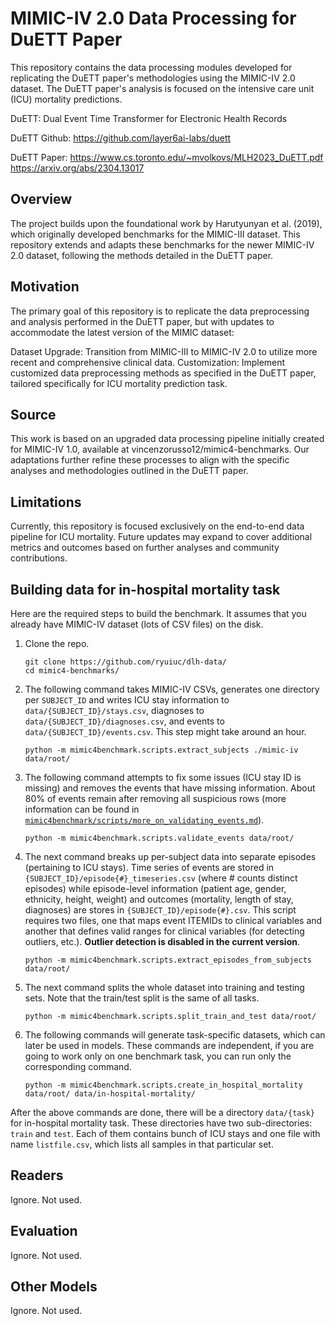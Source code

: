 MIMIC-IV 2.0 Data Processing for DuETT Paper
=========================
This repository contains the data processing modules developed for replicating the DuETT paper's methodologies using the MIMIC-IV 2.0 dataset. The DuETT paper's analysis is focused on the intensive care unit (ICU) mortality predictions.

DuETT: Dual Event Time Transformer for Electronic Health Records

DuETT Github: https://github.com/layer6ai-labs/duett

DuETT Paper: https://www.cs.toronto.edu/~mvolkovs/MLH2023_DuETT.pdf https://arxiv.org/abs/2304.13017

## Overview
The project builds upon the foundational work by Harutyunyan et al. (2019), which originally developed benchmarks for the MIMIC-III dataset. This repository extends and adapts these benchmarks for the newer MIMIC-IV 2.0 dataset, following the methods detailed in the DuETT paper.

## Motivation
The primary goal of this repository is to replicate the data preprocessing and analysis performed in the DuETT paper, but with updates to accommodate the latest version of the MIMIC dataset:

Dataset Upgrade: Transition from MIMIC-III to MIMIC-IV 2.0 to utilize more recent and comprehensive clinical data.
Customization: Implement customized data preprocessing methods as specified in the DuETT paper, tailored specifically for ICU mortality prediction task.
## Source
This work is based on an upgraded data processing pipeline initially created for MIMIC-IV 1.0, available at vincenzorusso12/mimic4-benchmarks. Our adaptations further refine these processes to align with the specific analyses and methodologies outlined in the DuETT paper.

## Limitations
Currently, this repository is focused exclusively on the end-to-end data pipeline for ICU mortality. Future updates may expand to cover additional metrics and outcomes based on further analyses and community contributions.

## Building data for in-hospital mortality task

Here are the required steps to build the benchmark. It assumes that you already have MIMIC-IV dataset (lots of CSV files) on the disk. 

1. Clone the repo.

       git clone https://github.com/ryuiuc/dlh-data/
       cd mimic4-benchmarks/
    
2. The following command takes MIMIC-IV CSVs, generates one directory per `SUBJECT_ID` and writes ICU stay information to `data/{SUBJECT_ID}/stays.csv`, diagnoses to `data/{SUBJECT_ID}/diagnoses.csv`, and events to `data/{SUBJECT_ID}/events.csv`. This step might take around an hour.

       python -m mimic4benchmark.scripts.extract_subjects ./mimic-iv data/root/

3. The following command attempts to fix some issues (ICU stay ID is missing) and removes the events that have missing information. About 80% of events remain after removing all suspicious rows (more information can be found in [`mimic4benchmark/scripts/more_on_validating_events.md`](mimic4benchmark/scripts/more_on_validating_events.md)).

       python -m mimic4benchmark.scripts.validate_events data/root/

4. The next command breaks up per-subject data into separate episodes (pertaining to ICU stays). Time series of events are stored in ```{SUBJECT_ID}/episode{#}_timeseries.csv``` (where # counts distinct episodes) while episode-level information (patient age, gender, ethnicity, height, weight) and outcomes (mortality, length of stay, diagnoses) are stores in ```{SUBJECT_ID}/episode{#}.csv```. This script requires two files, one that maps event ITEMIDs to clinical variables and another that defines valid ranges for clinical variables (for detecting outliers, etc.). **Outlier detection is disabled in the current version**.

       python -m mimic4benchmark.scripts.extract_episodes_from_subjects data/root/

5. The next command splits the whole dataset into training and testing sets. Note that the train/test split is the same of all tasks.

       python -m mimic4benchmark.scripts.split_train_and_test data/root/
	
6. The following commands will generate task-specific datasets, which can later be used in models. These commands are independent, if you are going to work only on one benchmark task, you can run only the corresponding command.

       python -m mimic4benchmark.scripts.create_in_hospital_mortality data/root/ data/in-hospital-mortality/

After the above commands are done, there will be a directory `data/{task}` for in-hospital mortality task.
These directories have two sub-directories: `train` and `test`.
Each of them contains bunch of ICU stays and one file with name `listfile.csv`, which lists all samples in that particular set.

## Readers
Ignore. Not used.


## Evaluation
Ignore. Not used.


## Other Models
Ignore. Not used.





